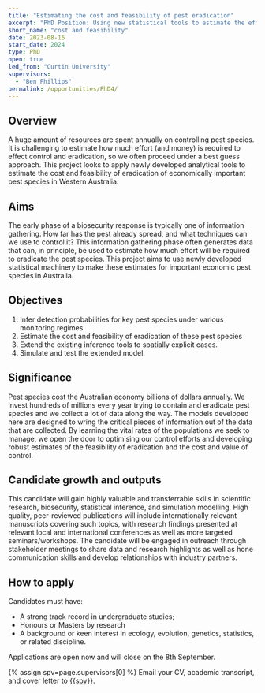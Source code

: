 ```yaml
---
title: "Estimating the cost and feasibility of pest eradication"
excerpt: "PhD Position: Using new statistical tools to estimate the effort required to eradicate novel pest species"
short_name: "cost and feasibility"
date: 2023-08-16
start_date: 2024
type: PhD
open: true
led_from: "Curtin University"
supervisors:
  - "Ben Phillips"
permalink: /opportunities/PhD4/
---
```


## Overview

A huge amount of resources are spent annually on controlling pest species.  It is challenging to estimate how much effort (and money) is required to effect control and eradication, so we often proceed under a best guess approach.  This project looks to apply newly developed analytical tools to estimate the cost and feasibility of eradication of economically important pest species in Western Australia.

## Aims

The early phase of a biosecurity response is typically one of information gathering.  How far has the pest already spread, and what techniques can we use to control it?  This information gathering phase often generates data that can, in principle, be used to estimate how much effort will be required to eradicate the pest species. This project aims to use newly developed statistical machinery to make these estimates for important economic pest species in Australia.

## Objectives

1.	Infer detection probabilities for key pest species under various monitoring regimes.
2.	Estimate the cost and feasibility of eradication of these pest species
3.	Extend the existing inference tools to spatially explicit cases.
4.	Simulate and test the extended model.



## Significance

Pest species cost the Australian economy billions of dollars annually.  We invest hundreds of millions every year trying to contain and eradicate pest species and we collect a lot of data along the way. The models developed here are designed to wring the critical pieces of information out of the data that are collected.  By learning the vital rates of the populations we seek to manage, we open the door to optimising our control efforts and developing robust estimates of the feasibility of eradication and the cost and value of control.

## Candidate growth and outputs

This candidate will gain highly valuable and transferrable skills in scientific research, biosecurity, statistical inference, and simulation modelling. High quality, peer-reviewed publications will include internationally relevant manuscripts covering such topics, with research findings presented at relevant local and international conferences as well as more targeted seminars/workshops. The candidate will be engaged in outreach through stakeholder meetings to share data and research highlights as well as hone communication skills and develop relationships with industry partners.

## How to apply

Candidates must have:

- A strong track record in undergraduate studies;
- Honours or Masters by research
- A background or keen interest in ecology, evolution, genetics, statistics, or related discipline.

Applications are open now and will close on the 8th September.

{% assign spv=page.supervisors[0] %}
Email your CV, academic transcript, and cover letter to <a href="mailto:{{site.data.authors[spv].email}}">{{spv}}</a>.